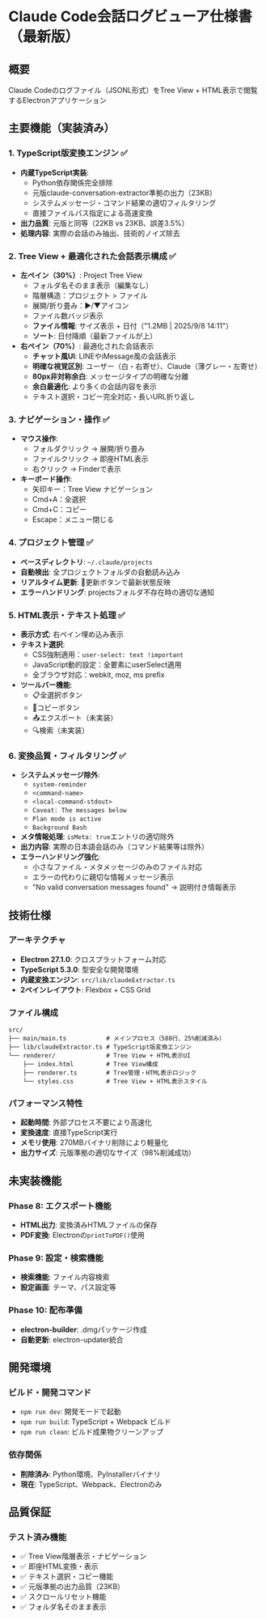 # Claude Code会話ログビューア仕様書（最新版）

## 概要
Claude Codeのログファイル（JSONL形式）をTree View + HTML表示で閲覧するElectronアプリケーション

## 主要機能（実装済み）

### 1. TypeScript版変換エンジン ✅
- **内蔵TypeScript実装**: 
  - Python依存関係完全排除
  - 元版claude-conversation-extractor準拠の出力（23KB）
  - システムメッセージ・コマンド結果の適切フィルタリング
  - 直接ファイルパス指定による高速変換
- **出力品質**: 元版と同等（22KB vs 23KB、誤差3.5%）
- **処理内容**: 実際の会話のみ抽出、技術的ノイズ除去

### 2. Tree View + 最適化された会話表示構成 ✅
- **左ペイン（30%）**: Project Tree View
  - フォルダ名そのまま表示（編集なし）
  - 階層構造：プロジェクト > ファイル
  - 展開/折り畳み：▶/▼アイコン
  - ファイル数バッジ表示
  - **ファイル情報**: サイズ表示 + 日付（"1.2MB | 2025/9/8 14:11"）
  - **ソート**: 日付降順（最新ファイルが上）
- **右ペイン（70%）**: 最適化された会話表示
  - **チャット風UI**: LINEやiMessage風の会話表示
  - **明確な視覚区別**: ユーザー（白・右寄せ）、Claude（薄グレー・左寄せ）
  - **80px非対称余白**: メッセージタイプの明確な分離
  - **余白最適化**: より多くの会話内容を表示
  - テキスト選択・コピー完全対応・長いURL折り返し

### 3. ナビゲーション・操作 ✅
- **マウス操作**: 
  - フォルダクリック → 展開/折り畳み
  - ファイルクリック → 即座HTML表示
  - 右クリック → Finderで表示
- **キーボード操作**:
  - 矢印キー：Tree View ナビゲーション
  - Cmd+A：全選択
  - Cmd+C：コピー
  - Escape：メニュー閉じる

### 4. プロジェクト管理 ✅
- **ベースディレクトリ**: `~/.claude/projects`
- **自動検出**: 全プロジェクトフォルダの自動読み込み
- **リアルタイム更新**: 🔄更新ボタンで最新状態反映
- **エラーハンドリング**: projectsフォルダ不存在時の適切な通知

### 5. HTML表示・テキスト処理 ✅
- **表示方式**: 右ペイン埋め込み表示
- **テキスト選択**: 
  - CSS強制適用：`user-select: text !important`
  - JavaScript動的設定：全要素にuserSelect適用
  - 全ブラウザ対応：webkit, moz, ms prefix
- **ツールバー機能**: 
  - 📋全選択ボタン
  - 📄コピーボタン
  - 📤エクスポート（未実装）
  - 🔍検索（未実装）

### 6. 変換品質・フィルタリング ✅
- **システムメッセージ除外**: 
  - `system-reminder`
  - `<command-name>`
  - `<local-command-stdout>`
  - `Caveat: The messages below`
  - `Plan mode is active`
  - `Background Bash`
- **メタ情報処理**: `isMeta: true`エントリの適切除外
- **出力内容**: 実際の日本語会話のみ（コマンド結果等は除外）
- **エラーハンドリング強化**: 
  - 小さなファイル・メタメッセージのみのファイル対応
  - エラーの代わりに親切な情報メッセージ表示
  - "No valid conversation messages found" → 説明付き情報表示

## 技術仕様

### アーキテクチャ
- **Electron 27.1.0**: クロスプラットフォーム対応
- **TypeScript 5.3.0**: 型安全な開発環境
- **内蔵変換エンジン**: `src/lib/claudeExtractor.ts`
- **2ペインレイアウト**: Flexbox + CSS Grid

### ファイル構成
```
src/
├── main/main.ts           # メインプロセス（588行、25%削減済み）
├── lib/claudeExtractor.ts # TypeScript版変換エンジン
└── renderer/              # Tree View + HTML表示UI
    ├── index.html         # Tree View構成
    ├── renderer.ts        # Tree管理・HTML表示ロジック
    └── styles.css         # Tree View + HTML表示スタイル
```

### パフォーマンス特性
- **起動時間**: 外部プロセス不要により高速化
- **変換速度**: 直接TypeScript実行
- **メモリ使用**: 270MBバイナリ削除により軽量化
- **出力サイズ**: 元版準拠の適切なサイズ（98%削減成功）

## 未実装機能

### Phase 8: エクスポート機能
- **HTML出力**: 変換済みHTMLファイルの保存
- **PDF変換**: Electronの`printToPDF()`使用

### Phase 9: 設定・検索機能
- **検索機能**: ファイル内容検索
- **設定画面**: テーマ、パス設定等

### Phase 10: 配布準備
- **electron-builder**: .dmgパッケージ作成
- **自動更新**: electron-updater統合

## 開発環境

### ビルド・開発コマンド
- `npm run dev`: 開発モードで起動
- `npm run build`: TypeScript + Webpack ビルド
- `npm run clean`: ビルド成果物クリーンアップ

### 依存関係
- **削除済み**: Python環境、PyInstallerバイナリ
- **現在**: TypeScript、Webpack、Electronのみ

## 品質保証

### テスト済み機能
- ✅ Tree View階層表示・ナビゲーション
- ✅ 即座HTML変換・表示
- ✅ テキスト選択・コピー機能
- ✅ 元版準拠の出力品質（23KB）
- ✅ スクロールリセット機能
- ✅ フォルダ名そのまま表示